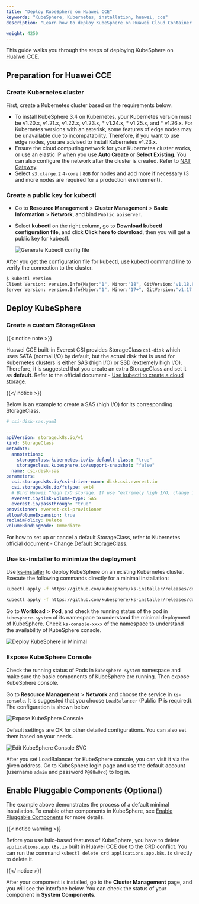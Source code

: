 ```yaml
---
title: "Deploy KubeSphere on Huawei CCE"
keywords: "KubeSphere, Kubernetes, installation, huawei, cce"
description: "Learn how to deploy KubeSphere on Huawei Cloud Container Engine."

weight: 4250
---
```


This guide walks you through the steps of deploying KubeSphere on [Huaiwei CCE](https://support.huaweicloud.com/en-us/qs-cce/cce_qs_0001.html).

## Preparation for Huawei CCE

### Create Kubernetes cluster

First, create a Kubernetes cluster based on the requirements below.

- To install KubeSphere 3.4 on Kubernetes, your Kubernetes version must be v1.20.x, v1.21.x, v1.22.x, v1.23.x, * v1.24.x, * v1.25.x, and * v1.26.x. For Kubernetes versions with an asterisk, some features of edge nodes may be unavailable due to incompatability. Therefore, if you want to use edge nodes, you are advised to install Kubernetes v1.23.x.
- Ensure the cloud computing network for your Kubernetes cluster works, or use an elastic IP when you use **Auto Create** or **Select Existing**. You can also configure the network after the cluster is created. Refer to [NAT Gateway](https://support.huaweicloud.com/en-us/productdesc-natgateway/en-us_topic_0086739762.html).
- Select `s3.xlarge.2` `4-core｜8GB` for nodes and add more if necessary (3 and more nodes are required for a production environment).

### Create a public key for kubectl

- Go to **Resource Management** > **Cluster Management** > **Basic Information** > **Network**, and bind `Public apiserver`.
- Select **kubectl** on the right column, go to **Download kubectl configuration file**, and click **Click here to download**, then you will get a public key for kubectl.

  ![Generate Kubectl config file](/images/docs/v3.x/huawei-cce/en/generate-kubeconfig.png)

After you get the configuration file for kubectl, use kubectl command line to verify the connection to the cluster.

```bash
$ kubectl version
Client Version: version.Info{Major:"1", Minor:"18", GitVersion:"v1.18.8", GitCommit:"9f2892aab98fe339f3bd70e3c470144299398ace", GitTreeState:"clean", BuildDate:"2020-08-15T10:08:56Z", GoVersion:"go1.14.7", Compiler:"gc", Platform:"darwin/amd64"}
Server Version: version.Info{Major:"1", Minor:"17+", GitVersion:"v1.17.9-r0-CCE20.7.1.B003-17.36.3", GitCommit:"136c81cf3bd314fcbc5154e07cbeece860777e93", GitTreeState:"clean", BuildDate:"2020-08-08T06:01:28Z", GoVersion:"go1.13.9", Compiler:"gc", Platform:"linux/amd64"}
```

## Deploy KubeSphere

### Create a custom StorageClass

{{< notice note >}}

Huawei CCE built-in Everest CSI provides StorageClass `csi-disk` which uses SATA (normal I/O) by default, but the actual disk that is used for Kubernetes clusters is either SAS (high I/O) or SSD (extremely high I/O). Therefore, it is suggested that you create an extra StorageClass and set it as **default**. Refer to the official document - [Use kubectl to create a cloud storage](https://support.huaweicloud.com/en-us/usermanual-cce/cce_01_0044.html).

{{</ notice >}}

Below is an example to create a SAS (high I/O) for its corresponding StorageClass.

```yaml
# csi-disk-sas.yaml

---
apiVersion: storage.k8s.io/v1
kind: StorageClass
metadata:
  annotations:
    storageclass.kubernetes.io/is-default-class: "true"
    storageclass.kubesphere.io/support-snapshot: "false"
  name: csi-disk-sas
parameters:
  csi.storage.k8s.io/csi-driver-name: disk.csi.everest.io
  csi.storage.k8s.io/fstype: ext4
  # Bind Huawei “high I/O storage. If use “extremely high I/O, change it to SSD.
  everest.io/disk-volume-type: SAS
  everest.io/passthrough: "true"
provisioner: everest-csi-provisioner
allowVolumeExpansion: true
reclaimPolicy: Delete
volumeBindingMode: Immediate

```

For how to set up or cancel a default StorageClass, refer to Kubernetes official document - [Change Default StorageClass](https://kubernetes.io/docs/tasks/administer-cluster/change-default-storage-class/).

### Use ks-installer to minimize the deployment

Use [ks-installer](https://github.com/kubesphere/ks-installer) to deploy KubeSphere on an existing Kubernetes cluster. Execute the following commands directly for a minimal installation:

```bash
kubectl apply -f https://github.com/kubesphere/ks-installer/releases/download/v3.4.0/kubesphere-installer.yaml

kubectl apply -f https://github.com/kubesphere/ks-installer/releases/download/v3.4.0/cluster-configuration.yaml
```

Go to **Workload** > **Pod**, and check the running status of the pod in `kubesphere-system` of its namespace to understand the minimal deployment of KubeSphere. Check `ks-console-xxxx`  of the namespace to understand the availability of KubeSphere console.

  ![Deploy KubeSphere in Minimal](/images/docs/v3.x/huawei-cce/en/deploy-ks-minimal.png)

### Expose KubeSphere Console

Check the running status of Pods in `kubesphere-system` namespace and make sure the basic components of  KubeSphere are running. Then expose KubeSphere console.

Go to **Resource Management** > **Network** and choose the service in `ks-console`. It is suggested that you choose `LoadBalancer` (Public IP is required). The configuration is shown below.

  ![Expose KubeSphere Console](/images/docs/v3.x/huawei-cce/en/expose-ks-console.png)

Default settings are OK for other detailed configurations. You can also set them based on your needs.

  ![Edit KubeSphere Console SVC](/images/docs/v3.x/huawei-cce/en/edit-ks-console-svc.png)

After you set LoadBalancer for KubeSphere console, you can visit it via the given address. Go to KubeSphere login page and use the default account (username `admin` and password `P@88w0rd`) to log in.

## Enable Pluggable Components (Optional)

The example above demonstrates the process of a default minimal installation. To enable other components in KubeSphere, see [Enable Pluggable Components](../../../pluggable-components/) for more details.

{{< notice warning >}}

Before you use Istio-based features of KubeSphere, you have to delete `applications.app.k8s.io` built in Huawei CCE due to the CRD conflict. You can run the command `kubectl delete crd applications.app.k8s.io` directly to delete it.

{{</ notice >}}

After your component is installed, go to the **Cluster Management** page, and you will see the interface below. You can check the status of your component in **System Components**.

